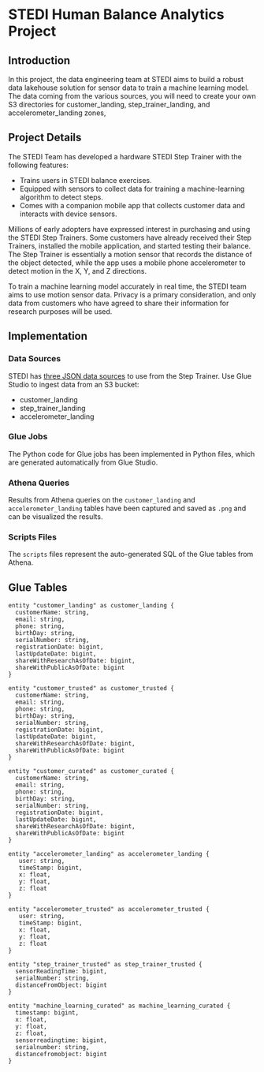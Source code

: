 # STEDI Human Balance Analytics Project

## Introduction

In this project, the data engineering team at STEDI aims to build a robust data lakehouse solution for sensor data to train a machine learning model. The data coming from the various sources, you will need to create your own S3 directories for customer_landing, step_trainer_landing, and accelerometer_landing zones, 

## Project Details

The STEDI Team has developed a hardware STEDI Step Trainer with the following features:

- Trains users in STEDI balance exercises.
- Equipped with sensors to collect data for training a machine-learning algorithm to detect steps.
- Comes with a companion mobile app that collects customer data and interacts with device sensors.

Millions of early adopters have expressed interest in purchasing and using the STEDI Step Trainers. Some customers have already received their Step Trainers, installed the mobile application, and started testing their balance. The Step Trainer is essentially a motion sensor that records the distance of the object detected, while the app uses a mobile phone accelerometer to detect motion in the X, Y, and Z directions.

To train a machine learning model accurately in real time, the STEDI team aims to use motion sensor data. Privacy is a primary consideration, and only data from customers who have agreed to share their information for research purposes will be used.

## Implementation

### Data Sources

STEDI has [three JSON data sources](https://github.com/udacity/nd027-Data-Engineering-Data-Lakes-AWS-Exercises/tree/main/project/starter) to use from the Step Trainer. Use Glue Studio to ingest data from an S3 bucket:

- customer_landing
- step_trainer_landing
- accelerometer_landing

### Glue Jobs

The Python code for Glue jobs has been implemented in Python files, which are generated automatically from Glue Studio.

### Athena Queries

Results from Athena queries on the `customer_landing` and `accelerometer_landing` tables have been captured and saved as `.png` and can be visualized the results.
### Scripts Files

The `scripts` files represent the auto-generated SQL of the Glue tables from Athena.

## Glue Tables

```puml
entity "customer_landing" as customer_landing {
  customerName: string,
  email: string,
  phone: string,
  birthDay: string,
  serialNumber: string,
  registrationDate: bigint,
  lastUpdateDate: bigint,
  shareWithResearchAsOfDate: bigint,
  shareWithPublicAsOfDate: bigint
}

entity "customer_trusted" as customer_trusted {
  customerName: string,
  email: string,
  phone: string,
  birthDay: string,
  serialNumber: string,
  registrationDate: bigint,
  lastUpdateDate: bigint,
  shareWithResearchAsOfDate: bigint,
  shareWithPublicAsOfDate: bigint
}

entity "customer_curated" as customer_curated {
  customerName: string,
  email: string,
  phone: string,
  birthDay: string,
  serialNumber: string,
  registrationDate: bigint,
  lastUpdateDate: bigint,
  shareWithResearchAsOfDate: bigint,
  shareWithPublicAsOfDate: bigint
}

entity "accelerometer_landing" as accelerometer_landing {
   user: string,
   timeStamp: bigint,
   x: float,
   y: float,
   z: float
}

entity "accelerometer_trusted" as accelerometer_trusted {
   user: string,
   timeStamp: bigint,
   x: float,
   y: float,
   z: float
}

entity "step_trainer_trusted" as step_trainer_trusted {
  sensorReadingTime: bigint,
  serialNumber: string,
  distanceFromObject: bigint
}

entity "machine_learning_curated" as machine_learning_curated {
  timestamp: bigint,
  x: float,
  y: float,
  z: float,
  sensorreadingtime: bigint,
  serialnumber: string,
  distancefromobject: bigint
}
